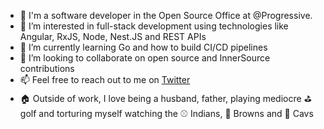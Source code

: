 - 👋 I'm a software developer in the Open Source Office at @Progressive.
- 👀 I’m interested in full-stack development using technologies like Angular, RxJS, Node, Nest.JS and REST APIs
- 🌱 I’m currently learning Go and how to build CI/CD pipelines
- 💞️ I’m looking to collaborate on open source and InnerSource contributions
- 📫 Feel free to reach out to me on [Twitter](https://twitter.com/mikejancar)
- :house: Outside of work, I love being a husband, father, playing mediocre :golf: golf and torturing myself watching the :baseball: Indians, :football: Browns and :basketball: Cavs
